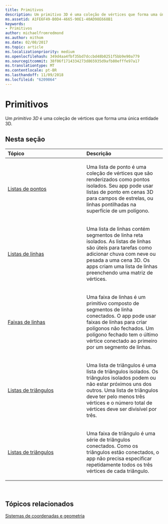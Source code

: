 ```yaml
---
title: Primitivos
description: Um primitivo 3D é uma coleção de vértices que forma uma única entidade 3D.
ms.assetid: A1FE6F49-B0D4-4665-90E1-40AD98E668B1
keywords:
- Primitivos
author: michaelfromredmond
ms.author: mithom
ms.date: 02/08/2017
ms.topic: article
ms.localizationpriority: medium
ms.openlocfilehash: 349d4aa4fbf35bd7dccbd48b0251f5bb9e90a779
ms.sourcegitcommit: 38f06f1714334273d865935d9afb80efffe97a17
ms.translationtype: MT
ms.contentlocale: pt-BR
ms.lasthandoff: 11/09/2018
ms.locfileid: "6209864"
---
```

# <a name="primitives"></a>Primitivos


Um *primitivo 3D* é uma coleção de vértices que forma uma única entidade 3D.

## <a name="span-idin-this-sectionspanin-this-section"></a><span id="in-this-section"></span>Nesta seção


<table>
<colgroup>
<col width="50%" />
<col width="50%" />
</colgroup>
<thead>
<tr class="header">
<th align="left">Tópico</th>
<th align="left">Descrição</th>
</tr>
</thead>
<tbody>
<tr class="odd">
<td align="left"><p><a href="point-lists.md">Listas de pontos</a></p></td>
<td align="left"><p>Uma lista de ponto é uma coleção de vértices que são renderizados como pontos isolados. Seu app pode usar listas de ponto em cenas 3D para campos de estrelas, ou linhas pontilhadas na superfície de um polígono.</p></td>
</tr>
<tr class="even">
<td align="left"><p><a href="line-lists.md">Listas de linhas</a></p></td>
<td align="left"><p>Uma lista de linhas contém segmentos de linha reta isolados. As listas de linhas são úteis para tarefas como adicionar chuva com neve ou pesada a uma cena 3D. Os apps criam uma lista de linhas preenchendo uma matriz de vértices.</p></td>
</tr>
<tr class="odd">
<td align="left"><p><a href="line-strips.md">Faixas de linhas</a></p></td>
<td align="left"><p>Uma faixa de linhas é um primitivo composto de segmentos de linha conectados. O app pode usar faixas de linhas para criar polígonos não fechados. Um polígono fechado tem o último vértice conectado ao primeiro por um segmento de linhas.</p></td>
</tr>
<tr class="even">
<td align="left"><p><a href="triangle-lists.md">Listas de triângulos</a></p></td>
<td align="left"><p>Uma lista de triângulos é uma lista de triângulos isolados. Os triângulos isolados podem ou não estar próximos uns dos outros. Uma lista de triângulos deve ter pelo menos três vértices e o número total de vértices deve ser divisível por três.</p></td>
</tr>
<tr class="odd">
<td align="left"><p><a href="triangle-strips.md">Listas de triângulos</a></p></td>
<td align="left"><p>Uma faixa de triângulo é uma série de triângulos conectados. Como os triângulos estão conectados, o app não precisa especificar repetidamente todos os três vértices de cada triângulo.</p></td>
</tr>
</tbody>
</table>

 

## <a name="span-idrelated-topicsspanrelated-topics"></a><span id="related-topics"></span>Tópicos relacionados


[Sistemas de coordenadas e geometria](coordinate-systems-and-geometry.md)

 

 




